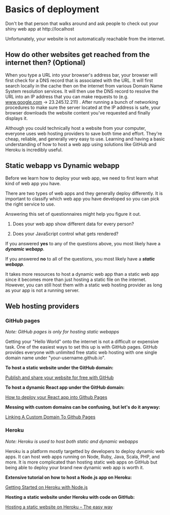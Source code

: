 # Basics of deployment

Don't be that person that walks around and ask people to check out your shiny web app at http://localhost

Unfortunately, your website is not automatically reachable from the internet.

## How do other websites get reached from the internet then? (Optional)
When you type a URL into your browser's address bar, your browser will first check for a DNS record that is associated with the URL.
It will first search locally in the cache then on the internet from various Domain Name System resolution services.
It will then use the DNS record to resolve the URL into an IP address that you can make requests to (e.g. www.google.com -> 23.245.12.211) .
After running a bunch of networking procedures to make sure the server located at the IP address is safe,
your browser downloads the website content you've requested and finally displays it.


Although you could technically host a website from your computer, everyone uses web hosting providers to save both time and effort.
They're cheap, reliable, and generally very easy to use.
Learning and having a basic understanding of how to host a web app using solutions like GitHub and Heroku is incredibly useful.

## **Static webapp** vs **Dynamic webapp**

Before we learn how to deploy your web app, we need to first learn what kind of web app you have.

There are two types of web apps and they generally deploy differently.
It is important to classify which web app you have developed so you can pick the right service to use.

Answering this set of questionnaires might help you figure it out.

1. Does your web app show different data for every person?

2. Does your JavaScript control what gets rendered?

If you answered **yes** to any of the questions above, you most likely have a ***dynamic webapp***.

If you answered **no** to all of the questions, you most likely have a ***static webapp***.

It takes more resources to host a dynamic web app than a static web app since it becomes more than just hosting a static file on the internet.
However, you can still host them with a static web hosting provider as long as your app is not a running server.


## Web hosting providers

### GitHub pages

*Note: GitHub pages is only for hosting static webapps*

Getting your "Hello World" onto the internet is not a difficult or expensive task. One of the easiest ways to set this up is with GitHub pages.
GitHub provides everyone with unlimited free static web hosting with one single domain name under "your-username.github.io".

**To host a static website under the GitHub domain:**

[Publish and share your website for free with GitHub](https://medium.com/@svinkle/publish-and-share-your-own-website-for-free-with-github-2eff049a1cb5)


**To host a dynamic React app under the GitHub domain:**

[How to deploy your React app into Github Pages](https://blog.usejournal.com/how-to-deploy-your-react-app-into-github-pages-b2c96292b18e)


**Messing with custom domains can be confusing, but let's do it anyway:**

[Linking A Custom Domain To Github Pages](https://richpauloo.github.io/2019-11-17-Linking-a-Custom-Domain-to-Github-Pages/)

### Heroku

*Note: Heroku is used to host both static and dynamic webapps*


Heroku is a platform mostly targetted by developers to deploy dynamic web apps. It can host web apps running on Node, Ruby, Java, Scala, PHP, and more.
It is more complicated than hosting static web apps on GitHub but being able to deploy your brand new dynamic web app is worth it.

**Extensive tutorial on how to host a Node.js app on Heroku:**

[Getting Started on Heroku with Node.js](https://devcenter.heroku.com/articles/getting-started-with-nodejs)


**Hosting a static website under Heroku with code on GitHub:**

[Hosting a static website on Heroku – The easy way](https://ashish.ch/hosting-a-static-website-on-heroku-the-easy-way/)

